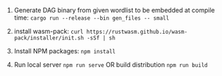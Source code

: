 1. Generate DAG binary from given wordlist to be embedded at compile time: `cargo run --release --bin gen_files -- small`

2. install wasm-pack: `curl https://rustwasm.github.io/wasm-pack/installer/init.sh -sSf | sh`

3. Install NPM packages: `npm install`

4. Run local server `npm run serve` OR build distribution `npm run build`
